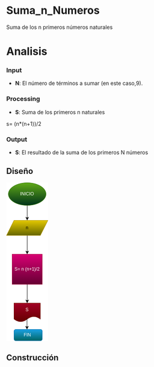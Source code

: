 # Suma_n_Numeros
Suma de los n primeros números naturales

# Analisis 

### Input 

- **N**: El número de términos a sumar (en este caso,9).

### Processing

- **S**: Suma de los primeros n naturales 

s= (n*(n+1))/2

### Output

- **S**: El resultado de la suma de los primeros N números

## Diseño
![Diagramadeflujo](diagrama.png)

## Construcción 